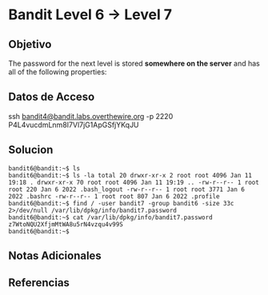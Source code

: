 # Bandit Level 6 → Level 7

## Objetivo
The password for the next level is stored **somewhere on the server** and has all of the following properties:

## Datos de Acceso

ssh bandit4@bandit.labs.overthewire.org -p 2220
P4L4vucdmLnm8I7Vl7jG1ApGSfjYKqJU
## Solucion
```Shell
bandit6@bandit:~$ ls 
bandit6@bandit:~$ ls -la total 20 drwxr-xr-x 2 root root 4096 Jan 11 19:18 . drwxr-xr-x 70 root root 4096 Jan 11 19:19 .. -rw-r--r-- 1 root root 220 Jan 6 2022 .bash_logout -rw-r--r-- 1 root root 3771 Jan 6 2022 .bashrc -rw-r--r-- 1 root root 807 Jan 6 2022 .profile 
bandit6@bandit:~$ find / -user bandit7 -group bandit6 -size 33c 2>/dev/null /var/lib/dpkg/info/bandit7.password 
bandit6@bandit:~$ cat /var/lib/dpkg/info/bandit7.password z7WtoNQU2XfjmMtWA8u5rN4vzqu4v99S 
bandit6@bandit:~$
```
## Notas Adicionales

## Referencias